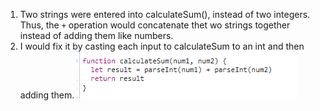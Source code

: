 1. Two strings were entered into calculateSum(), instead of two integers. Thus, the `+` operation would concatenate thet wo strings together instead of adding them like numbers. 
2. I would fix it by casting each input to calculateSum to an int and then adding them. ![image](fix.png)